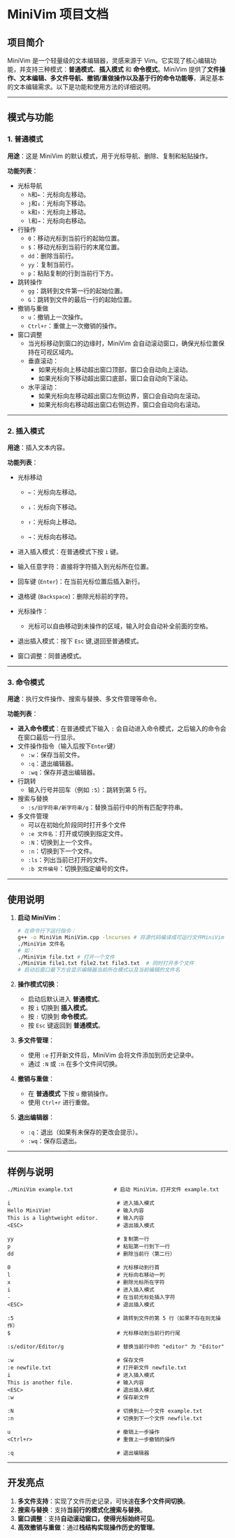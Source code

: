 # MiniVim 项目文档

## 项目简介

MiniVim 是一个轻量级的文本编辑器，灵感来源于 Vim。它实现了核心编辑功能，并支持三种模式：**普通模式**、**插入模式** 和 **命令模式**。MiniVim 提供了**文件操作、文本编辑、多文件导航、撤销/重做操作以及基于行的命令功能等**，满足基本的文本编辑需求。以下是功能和使用方法的详细说明。

------

## 模式与功能

### 1. 普通模式

**用途**：这是 MiniVim 的默认模式，用于光标导航、删除、复制和粘贴操作。

**功能列表**：

- 光标导航
  - `h`和`←`：光标向左移动。
  - `j`和`↓`：光标向下移动。
  - `k`和`↑`：光标向上移动。
  - `l`和`→`：光标向右移动。
- 行操作
  - `0`：移动光标到当前行的起始位置。
  - `$`：移动光标到当前行的末尾位置。
  - `dd`：删除当前行。
  - `yy`：复制当前行。
  - `p`：粘贴复制的行到当前行下方。
- 跳转操作
  - `gg`：跳转到文件第一行的起始位置。
  - `G`：跳转到文件的最后一行的起始位置。
- 撤销与重做
  - `u`：撤销上一次操作。
  - `Ctrl+r`：重做上一次撤销的操作。
- 窗口调整
  - 当光标移动到窗口的边缘时，MiniVim 会自动滚动窗口，确保光标位置保持在可视区域内。
  - 垂直滚动：
    - 如果光标向上移动超出窗口顶部，窗口会自动向上滚动。
    - 如果光标向下移动超出窗口底部，窗口会自动向下滚动。
  - 水平滚动：
    - 如果光标向左移动超出窗口左侧边界，窗口会自动向左滚动。
    - 如果光标向右移动超出窗口右侧边界，窗口会自动向右滚动。
  

------

### 2. 插入模式

**用途**：插入文本内容。

**功能列表**：

- 光标移动

  - `←`：光标向左移动。

  - `↓`：光标向下移动。

  - `↑`：光标向上移动。

  - `→`：光标向右移动。

- 进入插入模式：在普通模式下按 `i` 键。
- 输入任意字符：直接将字符插入到光标所在位置。
- 回车键 (`Enter`)：在当前光标位置后插入新行。
- 退格键 (`Backspace`)：删除光标前的字符。
- 光标操作：
  - 光标可以自由移动到未操作的区域，输入时会自动补全前面的空格。
- 退出插入模式：按下 `Esc` 键,退回至普通模式。
- 窗口调整：同普通模式。

------

### 3. 命令模式

**用途**：执行文件操作、搜索与替换、多文件管理等命令。

**功能列表**：

- **进入命令模式**：在普通模式下输入 `:` 会自动进入命令模式，之后输入的命令会在窗口最后一行显示。
- 文件操作指令（输入后按下`Enter`键）
  - `:w`：保存当前文件。
  - `:q`：退出编辑器。
  - `:wq`：保存并退出编辑器。
- 行跳转
  - 输入行号并回车（例如 `:5`）：跳转到第 5 行。
- 搜索与替换
  - `:s/旧字符串/新字符串/g`：替换当前行中的所有匹配字符串。
- 多文件管理
  - 可以在初始化阶段同时打开多个文件
  - `:e 文件名`：打开或切换到指定文件。
  - `:N`：切换到上一个文件。
  - `:n`：切换到下一个文件。
  - `:ls`：列出当前已打开的文件。
  - `:b 文件编号`：切换到指定编号的文件。
  

------

## 使用说明

1. **启动 MiniVim**：

   ```bash
   # 在命令行下运行指令：
   g++ -o MiniVim MiniVim.cpp -lncurses # 将源代码编译成可运行文件MiniVim
   ./MiniVim 文件名
   # 如：
   ./MiniVim file.txt # 打开一个文件
   ./MiniVim file1.txt file2.txt file3.txt  # 同时打开多个文件
   # 启动后窗口最下方会显示编辑器当前所在模式以及当前编辑的文件名
   ```

2. **操作模式切换**：

   - 启动后默认进入 **普通模式**。
   - 按 `i` 切换到 **插入模式**。
   - 按 `:` 切换到 **命令模式**。
   - 按 `Esc` 键返回到 **普通模式**。

3. **多文件管理**：

   - 使用 `:e` 打开新文件后，MiniVim 会将文件添加到历史记录中。
   - 通过 `:N` 或 `:n` 在多个文件间切换。

4. **撤销与重做**：

   - 在 **普通模式** 下按 `u` 撤销操作。
   - 使用 `Ctrl+r` 进行重做。

5. **退出编辑器**：

   - `:q`：退出（如果有未保存的更改会提示）。
   - `:wq`：保存后退出。

------

## 样例与说明

```
./MiniVim example.txt             # 启动 MiniVim，打开文件 example.txt
```

```
i                                  # 进入插入模式
Hello MiniVim!                     # 输入内容
This is a lightweight editor.      # 输入内容
<ESC>                              # 退出插入模式
```

```
yy                                 # 复制第一行
p                                  # 粘贴第一行到下一行
dd                                 # 删除当前行（第二行）
```

```
0                                  # 光标移动到行首
l                                  # 光标向右移动一列
x                                  # 删除光标所在字符
i                                  # 进入插入模式
-                                  # 在当前光标处插入字符
<ESC>                              # 退出插入模式
```

```
:5                                 # 跳转到文件的第 5 行（如果不存在则无操作）
$                                  # 光标移动到当前行的行尾
```

```
:s/editor/Editor/g                 # 替换当前行中的 "editor" 为 "Editor"
```

```
:w                                 # 保存文件
:e newfile.txt                     # 打开新文件 newfile.txt
i                                  # 进入插入模式
This is another file.              # 输入内容
<ESC>                              # 退出插入模式
:w                                 # 保存新文件
```

```
:N                                 # 切换到上一个文件 example.txt
:n                                 # 切换到下一个文件 newfile.txt
```

```
u                                  # 撤销上一步操作
<Ctrl+r>                           # 重做上一步撤销的操作
```

```
:q                                 # 退出编辑器
```

------------

## 开发亮点

1. **多文件支持**：实现了文件历史记录，可快速**在多个文件间切换**。
2. **搜索与替换**：支持**当前行的模式化搜索与替换**。
3. **窗口调整**：支持**自动滚动窗口，使得光标始终可见**。
4. **高效撤销与重做**：通过**栈结构实现操作历史的管理**。

